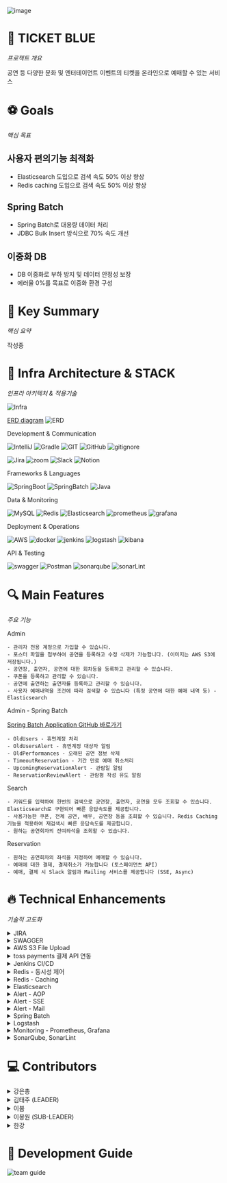 ![image](https://img1.daumcdn.net/thumb/R1280x0/?scode=mtistory2&fname=https%3A%2F%2Fblog.kakaocdn.net%2Fdn%2F5Ki7f%2FbtsKOKZlNKD%2FkG8QAQwWBnEToKrhFVRrvK%2Fimg.png)

# 🎫 TICKET BLUE

_프로젝트 개요_

공연 등 다양한 문화 및 엔터테이먼트 이벤트의 티켓을 온라인으로 예매할 수 있는 서비스

# ⚽ Goals

_핵심 목표_

## 사용자 편의기능 최적화
- Elasticsearch 도입으로 검색 속도 50% 이상 향상
- Redis caching 도입으로 검색 속도 50% 이상 향상

## Spring Batch
- Spring Batch로 대용량 데이터 처리
- JDBC Bulk Insert 방식으로 70% 속도 개선

## 이중화 DB
- DB 이중화로 부하 방지 및 데이터 안정성 보장
- 에러율 0%를 목표로 이중화 환경 구성

# 🌟 Key Summary

_핵심 요약_

작성중

# 🚀 Infra Architecture & STACK

_인프라 아키텍처 & 적용기술_

![Infra](https://img1.daumcdn.net/thumb/R1280x0/?scode=mtistory2&fname=https%3A%2F%2Fblog.kakaocdn.net%2Fdn%2FctMT0I%2FbtsKO6172by%2FCfn9epQ080RRD8gKUKFShk%2Fimg.png)

[ERD diagram](https://www.erdcloud.com/d/5iR9JboxDdHp9rhv4)
![ERD](https://github.com/user-attachments/assets/c8931c5d-13ba-4120-9876-4e0b613e9af6)

Development & Communication

![IntelliJ](https://img.shields.io/badge/IntelliJ_IDEA-222326.svg?style=for-the-badge&logo=intellij-idea&logoColor=white)
![Gradle](https://img.shields.io/badge/Gradle-02303a?style=for-the-badge&logo=gradle&logoColor=white)
![GIT](https://img.shields.io/badge/GIT-E44C30?style=for-the-badge&logo=git&logoColor=white)
![GitHub](https://img.shields.io/badge/GitHub-100000?style=for-the-badge&logo=github&logoColor=white)
![gitignore](https://img.shields.io/badge/gitignore.io-204ECF?style=for-the-badge&logo=gitignore.io&logoColor=white)

![Jira](https://img.shields.io/badge/Jira-0052CC?style=for-the-badge&logo=jira&logoColor=white)
![zoom](https://img.shields.io/badge/Zoom-0B5CFF?style=for-the-badge&logo=zoom&logoColor=white)
![Slack](https://img.shields.io/badge/Slack-4A154B?style=for-the-badge&logo=slack&logoColor=white)
![Notion](https://img.shields.io/badge/Notion-000000?style=for-the-badge&logo=notion&logoColor=white)

Frameworks & Languages

![SpringBoot](https://img.shields.io/badge/SpringBoot-6db33f?style=for-the-badge&logo=springboot&logoColor=white)
![SpringBatch](https://img.shields.io/badge/SpringBatch-6db33f?style=for-the-badge&logo=spring&logoColor=white)
![Java](https://img.shields.io/badge/Java-ED8B00?style=for-the-badge&logo=openjdk&logoColor=white)

Data & Monitoring

![MySQL](https://img.shields.io/badge/mysql-4479A1?style=for-the-badge&logo=mysql&logoColor=white)
![Redis](https://img.shields.io/badge/redis-FF4438?style=for-the-badge&logo=redis&logoColor=white)
![Elasticsearch](https://img.shields.io/badge/Elasticsearch-005571?style=for-the-badge&logo=Elasticsearch&logoColor=white)
![prometheus](https://img.shields.io/badge/prometheus-E6522C?style=for-the-badge&logo=prometheus&logoColor=white)
![grafana](https://img.shields.io/badge/grafana-F46800?style=for-the-badge&logo=grafana&logoColor=white)

Deployment & Operations

![AWS](https://img.shields.io/badge/aws-232F3E?style=for-the-badge&logo=amazonwebservices&logoColor=white)
![docker](https://img.shields.io/badge/docker-2496ED?style=for-the-badge&logo=docker&logoColor=white)
![jenkins](https://img.shields.io/badge/jenkins-D24939?style=for-the-badge&logo=jenkins&logoColor=white)
![logstash](https://img.shields.io/badge/logstash-005571?style=for-the-badge&logo=logstash&logoColor=white)
![kibana](https://img.shields.io/badge/kibana-005571?style=for-the-badge&logo=kibana&logoColor=white)

API & Testing

![swagger](https://img.shields.io/badge/swagger-85EA2D?style=for-the-badge&logo=swagger&logoColor=white)
![Postman](https://img.shields.io/badge/Postman-ff6c37?style=for-the-badge&logo=postman&logoColor=white)
![sonarqube](https://img.shields.io/badge/sonarqube-4E9BCD?style=for-the-badge&logo=sonarqube&logoColor=white)
![sonarLint](https://img.shields.io/badge/sonarlint-CB2029?style=for-the-badge&logo=sonarlint&logoColor=white)

# 🔍 Main Features

_주요 기능_

Admin

    - 관리자 전용 계정으로 가입할 수 있습니다.
    - 포스터 파일을 첨부하여 공연을 등록하고 수정 삭제가 가능합니다. (이미지는 AWS S3에 저장됩니다.)
    - 공연장, 출연자, 공연에 대한 회차등을 등록하고 관리할 수 있습니다.
    - 쿠폰을 등록하고 관리할 수 있습니다.
    - 공연에 출연하는 출연자를 등록하고 관리할 수 있습니다.
    - 사용자 예매내역을 조건에 따라 검색할 수 있습니다 (특정 공연에 대한 예매 내역 등) - Elasticsearch

Admin - Spring Batch 

[Spring Batch Application GitHub 바로가기](https://github.com/everydayspring/project-blue-batch)

    - OldUsers - 휴먼계정 처리
    - OldUsersAlert - 휴먼계정 대상자 알림
    - OldPerformances - 오래된 공연 정보 삭제
    - TimeoutReservation - 기간 만료 예매 취소처리
    - UpcomingReservationAlert - 관람일 알림
    - ReservationReviewAlert - 관람평 작성 유도 알림

Search

    - 키워드를 입력하여 한번의 검색으로 공연장, 출연자, 공연을 모두 조회할 수 있습니다. Elasticsearch로 구현되어 빠른 응답속도를 제공합니다.
    - 사용가능한 쿠폰, 전체 공연, 배우, 공연장 등을 조회할 수 있습니다. Redis Caching 기능을 적용하여 재검색시 빠른 응답속도를 제공합니다.
    - 원하는 공연회차의 잔여좌석을 조회할 수 있습니다.

Reservation

    - 원하는 공연회차의 좌석을 지정하여 예매할 수 있습니다.
    - 예매에 대한 결제, 결제취소가 가능합니다 (토스페이먼츠 API)
    - 예매, 결제 시 Slack 알림과 Mailing 서비스를 제공합니다 (SSE, Async)


# 🔥 Technical Enhancements

_기술적 고도화_

<details> <summary>JIRA</summary>

### Jira

- Jira 플랫폼을 활용하여 프로젝트 관리를 진행하였습니다

![](https://g-cbox.pstatic.net/MjAyNDExMjFfMzAw/MDAxNzMyMTYyNTQzODMx.xZDLpCMsB_vk-ReOs_fb2pckQWKXCWDOJhmYmN27W_Eg.YxNraajudnB_nkRHdVToJtELcEThTK424gE-Loj6ocAg.PNG/%EC%8A%A4%ED%81%AC%EB%A6%B0%EC%83%B7_2024-11-21_131417.png)

- GitHub 연동으로 이슈와 관련된 커밋 기록을 확인할 수 있습니다

![](https://g-cbox.pstatic.net/MjAyNDExMjFfODQg/MDAxNzMyMTYyNjg5NTYy.vl0DYUQdx9ercb8V801IwkQcT3JaHCzwaDSiXTWT43Qg.3cU_sfoN8RgRsDWqh9XCc4aeOAW_R90e9CbrjDal5Ncg.PNG/%EC%8A%A4%ED%81%AC%EB%A6%B0%EC%83%B7_2024-11-21_131737.png)


[Jira로 프로젝트 관리하기 Blog](https://everyday-spring.com/626)

</details>

<details> <summary>SWAGGER</summary>

### Swagger

- 좀더 편안한 API 테스트를 위해 Swagger를 도입하였습니다
- API 목록이 알파벳 오름차순으로 정렬되도록 추가 설정을 하였습니다

![](https://g-cbox.pstatic.net/MjAyNDExMjFfODYg/MDAxNzMyMTYyODk2ODEw.ENov1JgrjEIMPxkHeYmBpxBVUs9VrZIvttgMTybO0qUg.ghIwmCI8tVSUwNZMreYjq9XtPDOfgCdBFVz_6Zl-hwIg.PNG/%EC%8A%A4%ED%81%AC%EB%A6%B0%EC%83%B7_2024-11-21_132055.png)

- DTO의 inner class 구조를 삭제하고 Sample data를 설정했습니다.

![](https://g-cbox.pstatic.net/MjAyNDExMjFfMjU2/MDAxNzMyMTYyOTA1Njg3.HSlfdyH4pgD0olN5ixaUY1iFWwvKNPZdkQOnH5kNqyUg.kSxjxT3-X-34iF68FZ6O5Nq0IoW_Wd9sd25p2uTSBwAg.PNG/%EC%8A%A4%ED%81%AC%EB%A6%B0%EC%83%B7_2024-11-21_132118.png)

[Java SpringBoot Swagger Blog](https://everyday-spring.com/625)

</details>


<details> <summary>AWS S3 File Upload</summary>

- 공연 등록 시 공연 포스터 S3에 업로드 기능
- 공연 삭제 시 포스터 동시 삭제
- 포스터 수정 시 S3에 있던 기존 이미지가 삭제된 후 새로운 이미지로 교체 기능
- S3 이미지 첨부파일 올라간 모습
  ![S3버킷](img.png)

</details>

<details> <summary>toss payments 결제 API 연동</summary>

위아래를 띄우고 여기에 내용을 작성하세요
마크다운 문법으로 작성하시면 됩니다

</details>

<details> <summary>Jenkins CI/CD</summary>

### Window PC에 Docker, jenkins 설치, GitHub 연동하기

- window 환경에서 Jenkins 환경을 구성하여 배포 테스트를 진행했습니다

![](https://img1.daumcdn.net/thumb/R1280x0/?scode=mtistory2&fname=https%3A%2F%2Fblog.kakaocdn.net%2Fdn%2FbC3EdK%2FbtsKnFXc1Xl%2FYuAtZ1hBEkKRxcb5km3H10%2Fimg.png)
![](https://img1.daumcdn.net/thumb/R1280x0/?scode=mtistory2&fname=https%3A%2F%2Fblog.kakaocdn.net%2Fdn%2FbjfzW8%2FbtsKl6BKLBs%2FmWzKjOkrxfUEp8lc7jpyr0%2Fimg.png)

### AWS EC2에 Docker Jenkins 설치, Github Spring Boot application CI/CD

- EC2에서 Jenkins CI/CD 환경을 구성하였습니다
- Docker - Jenkins 구조의 최소 요구 성능을 반영하여 t3.small 인스턴스를 생성했습니다
- Docker not found
  - Docker 명령어를 찾지 못해 발생하는 문제
  - Jenkins 내에 Docker를 추가 설치하여 Docker in Docker 구조를 사용했습니다
- 추가적인 리소스를 사용 할 수 있도록 메모리 스왑 설정도 진행하였습니다.

![](https://img1.daumcdn.net/thumb/R1280x0/?scode=mtistory2&fname=https%3A%2F%2Fblog.kakaocdn.net%2Fdn%2FQUUa3%2FbtsKtNvFdDM%2FKCnGUwP01CkzMfyB7P5Me0%2Fimg.jpg)

![](https://img1.daumcdn.net/thumb/R1280x0/?scode=mtistory2&fname=https%3A%2F%2Fblog.kakaocdn.net%2Fdn%2FrXrF9%2FbtsKtJ70cSY%2FpSMCHvEQ48aUVNAtOgRz71%2Fimg.png)

![](https://img1.daumcdn.net/thumb/R1280x0/?scode=mtistory2&fname=https%3A%2F%2Fblog.kakaocdn.net%2Fdn%2FbtzsIf%2FbtsKtFET9jR%2FNlcHtt8PZICWdbmyDmKJj1%2Fimg.png)

Jenkins CI/CD 블로그

[ (1) ](https://everyday-spring.com/628)
[ (2) ](https://everyday-spring.com/629)
[ (3) ](https://everyday-spring.com/630)
[ (4) ](https://everyday-spring.com/631)
[ (5) ](https://subin0522.tistory.com/632)
[ (6) ](https://subin0522.tistory.com/633)
[Jenkins CI/CD 트러블 슈팅](https://everyday-spring.com/634)

</details>


<details> <summary>Redis - 동시성 제어</summary>

위아래를 띄우고 여기에 내용을 작성하세요
마크다운 문법으로 작성하시면 됩니다

</details>

<details>
  <summary>Redis - Caching</summary>

- 배우 단건 조회

   <details>
       <summary>캐싱 전: Average 32, Error 0%</summary>

  ![캐싱 전 이미지](https://img1.daumcdn.net/thumb/R1280x0/?scode=mtistory2&fname=https%3A%2F%2Fblog.kakaocdn.net%2Fdn%2Fcen7X9%2FbtsKPgSiDEL%2FtR8hYcOo2bAaw9slhjcGMK%2Fimg.png)
  ![캐싱 전 그래프](https://img1.daumcdn.net/thumb/R1280x0/?scode=mtistory2&fname=https%3A%2F%2Fblog.kakaocdn.net%2Fdn%2FArpyG%2FbtsKRxLs9PS%2FPmIG1PPi6KKLRblYhMvdo0%2Fimg.png)

  </details>

  <details>
     <summary>캐싱 후: Average 7, Error 0%</summary>

  ![캐싱 후 이미지](https://img1.daumcdn.net/thumb/R1280x0/?scode=mtistory2&fname=https%3A%2F%2Fblog.kakaocdn.net%2Fdn%2FW3abg%2FbtsKR3XvRJ2%2FWrsEYChLeRYZljfltkW57K%2Fimg.png)
  ![캐싱 후 그래프](https://img1.daumcdn.net/thumb/R1280x0/?scode=mtistory2&fname=https%3A%2F%2Fblog.kakaocdn.net%2Fdn%2FpLbxO%2FbtsKPOnnz2S%2F4XK0aGmAb16lBK5CVaPSO0%2Fimg.png)

  </details>


- 공연 단건 조회

   <details>
       <summary>캐싱 전: Average 30, Error 0%  </summary>

  ![캐싱 전 이미지](https://img1.daumcdn.net/thumb/R1280x0/?scode=mtistory2&fname=https%3A%2F%2Fblog.kakaocdn.net%2Fdn%2FKDaEx%2FbtsKR58R7fm%2Fo9zhFyiET3tWGDqr2v97WK%2Fimg.png)
  ![캐싱 전 그래프](https://img1.daumcdn.net/thumb/R1280x0/?scode=mtistory2&fname=https%3A%2F%2Fblog.kakaocdn.net%2Fdn%2F5SsZZ%2FbtsKRRJIXSj%2FItWW5d4k79bI22BUiNkEvk%2Fimg.png)

  </details>

  <details>
     <summary> 캐싱 후: Average 14, Error 0%</summary>

  ![캐싱 후 이미지](https://img1.daumcdn.net/thumb/R1280x0/?scode=mtistory2&fname=https%3A%2F%2Fblog.kakaocdn.net%2Fdn%2Fb45hcX%2FbtsKQzwmxs6%2FKcNkUty6dFa1ML4giCsYW1%2Fimg.png)
  ![캐싱 후 그래프](https://img1.daumcdn.net/thumb/R1280x0/?scode=mtistory2&fname=https%3A%2F%2Fblog.kakaocdn.net%2Fdn%2FP9VJp%2FbtsKRgb706p%2FWhVbTFCRI1yK8XpJ19XvZk%2Fimg.png)
  </details>


- 공연 회차 조회

   <details>
       <summary> 캐싱 전: Average 25, Error 0% </summary>

  ![캐싱 전 이미지](https://img1.daumcdn.net/thumb/R1280x0/?scode=mtistory2&fname=https%3A%2F%2Fblog.kakaocdn.net%2Fdn%2FZgCuN%2FbtsKPhjfC4j%2Fxn51iJOoh016xTnkjddYxk%2Fimg.png)
  ![캐싱 전 그래프](https://img1.daumcdn.net/thumb/R1280x0/?scode=mtistory2&fname=https%3A%2F%2Fblog.kakaocdn.net%2Fdn%2FbzXDUB%2FbtsKPGJ0Y4s%2Fkt0nbgiP0VQ2wvYn0mRwB1%2Fimg.png)

  </details>

  <details>
     <summary>캐싱 후: Average 12, Error 0%</summary>

  ![캐싱 후 이미지](https://img1.daumcdn.net/thumb/R1280x0/?scode=mtistory2&fname=https%3A%2F%2Fblog.kakaocdn.net%2Fdn%2FxUYhe%2FbtsKRSojJE2%2FaM7ccg7qg2VbAL7xAkCip1%2Fimg.png)
  ![캐싱 후 그래프](https://img1.daumcdn.net/thumb/R1280x0/?scode=mtistory2&fname=https%3A%2F%2Fblog.kakaocdn.net%2Fdn%2FbuK0AT%2FbtsKQgREgRx%2FEYKSIrrpTVgSjQpRJ5B5o0%2Fimg.png)
  </details>


- 공연 관람평 조회

   <details>
       <summary> 캐싱 전: Average 17369, Error 0% </summary>

  ![캐싱 전 이미지](https://img1.daumcdn.net/thumb/R1280x0/?scode=mtistory2&fname=https%3A%2F%2Fblog.kakaocdn.net%2Fdn%2FbgBZgh%2FbtsKPBhCTDv%2FUoM0OKH3hkD62TXgDgLbCk%2Fimg.png)
  ![캐싱 전 그래프](https://img1.daumcdn.net/thumb/R1280x0/?scode=mtistory2&fname=https%3A%2F%2Fblog.kakaocdn.net%2Fdn%2Fze7lA%2FbtsKRogMbQA%2F6ZkRNnhWV2uTKpXcRKOxF1%2Fimg.png)

  </details>

  <details>
     <summary> 캐싱 후: Average 19, Error 0%</summary>

  ![캐싱 후 이미지](https://img1.daumcdn.net/thumb/R1280x0/?scode=mtistory2&fname=https%3A%2F%2Fblog.kakaocdn.net%2Fdn%2Fc6z6xL%2FbtsKQLpXFWe%2FqoFIEGykvW7WKo9k6jhCN1%2Fimg.png)
  ![캐싱 후 그래프](https://img1.daumcdn.net/thumb/R1280x0/?scode=mtistory2&fname=https%3A%2F%2Fblog.kakaocdn.net%2Fdn%2FoCcm7%2FbtsKPUOPkct%2FVoaRKuROYppMp4nGLEONpK%2Fimg.png)
  </details>


- 공연 출연자 조회

   <details>
       <summary>  캐싱 전: Average 26, Error 1.04%   </summary>

  ![캐싱 전 이미지](https://img1.daumcdn.net/thumb/R1280x0/?scode=mtistory2&fname=https%3A%2F%2Fblog.kakaocdn.net%2Fdn%2FwmBUB%2FbtsKPyFuHDp%2FdIK6JSYhZZl98UpmgYfQhk%2Fimg.png)
  ![캐싱 전 그래프](https://img1.daumcdn.net/thumb/R1280x0/?scode=mtistory2&fname=https%3A%2F%2Fblog.kakaocdn.net%2Fdn%2Flt3CP%2FbtsKQrL3Des%2F4BeU9pyU38jlZ3R9JSymsk%2Fimg.png)

  </details>

  <details>
     <summary>캐싱 후: Average 14, Error 0%</summary>

  ![캐싱 후 이미지](https://img1.daumcdn.net/thumb/R1280x0/?scode=mtistory2&fname=https%3A%2F%2Fblog.kakaocdn.net%2Fdn%2FetO397%2FbtsKRdmaiAf%2Fcye4DnT5kKo8FBABuAJWyK%2Fimg.png)
  ![캐싱 후 그래프](https://img1.daumcdn.net/thumb/R1280x0/?scode=mtistory2&fname=https%3A%2F%2Fblog.kakaocdn.net%2Fdn%2FcuuDXS%2FbtsKQ8kYjgj%2F4dpSu9r3wKLB93gAOR7WJk%2Fimg.png)
  </details>


- 공연장 단건 조회

   <details>
       <summary> 캐싱 전: Average 148, Error 9.55%   </summary>

  ![캐싱 전 이미지](https://img1.daumcdn.net/thumb/R1280x0/?scode=mtistory2&fname=https%3A%2F%2Fblog.kakaocdn.net%2Fdn%2FETGnP%2FbtsKQ4iBAe9%2FB4gZhj8jsUMrW0AMjYXdZK%2Fimg.png)
  ![캐싱 전 그래프](https://img1.daumcdn.net/thumb/R1280x0/?scode=mtistory2&fname=https%3A%2F%2Fblog.kakaocdn.net%2Fdn%2FUe0l1%2FbtsKRoujH5T%2FmjdE7qUlVMghiM67heaxo1%2Fimg.png)

  </details>

  <details>
     <summary> 캐싱 후: Average 12, Error 0%</summary>

  ![캐싱 후 이미지](https://img1.daumcdn.net/thumb/R1280x0/?scode=mtistory2&fname=https%3A%2F%2Fblog.kakaocdn.net%2Fdn%2FbS4HZy%2FbtsKRS2WMt8%2FsfKTLrMnXHUMkkGkyEIejK%2Fimg.png)
  ![캐싱 후 그래프](https://img1.daumcdn.net/thumb/R1280x0/?scode=mtistory2&fname=https%3A%2F%2Fblog.kakaocdn.net%2Fdn%2Fcs9Hb0%2FbtsKPBaU7ow%2FtO0Qx4RqO0OoPjqckRQvHk%2Fimg.png)
  </details>


</details>

<details> <summary>Elasticsearch</summary>

### elastic 환경설정 및 검색 api구현과정

- https://velog.io/@uara67/Spring-ELK-1-엘라스틱-서치-그게-뭔데
- https://velog.io/@uara67/Spring-ELK-Docker-Elastic-Search-Kibana를-설치해서-springboot와-연결하자-1
- https://velog.io/@uara67/Spring-ELK-Docker-Elastic-Search-Kibana를-설치해서-springboot와-연결하자-2
- https://velog.io/@uara67/Spring-ELK-es로-구현한-예매검색-api
### elastic api 성능체크 및 grafna 이용한 모니터링
- https://velog.io/@uara67/Elastic-성능-체크를-promethus와-grafna로-해보자
- https://velog.io/@uara67/Elasticsearch-성능-테스트-보고서-1
- https://velog.io/@uara67/elastic-모니터링과-속도측정테스트-2
- ![image](https://github.com/user-attachments/assets/fab66816-51b3-4293-a785-e2d8fc4158c6)
  [성능테스트 결과 요약]
  - https://velog.io/@uara67/Elasticsearch-vs-MySQL-왜-MySQL이-더-빠를까
  - ![image](https://github.com/user-attachments/assets/244d4bcd-e97d-4fa3-ad7a-5f8841e3cb92)
  
  
</details>

<details> <summary>Alert - AOP</summary>

### AOP 를 사용하여 알림설정

- [ (1) spring 과 slack 알림 연동 - 1](https://k-chongchong.tistory.com/40)
- [ (2) AOP를 사용한 알림 연동 - 2 ](https://k-chongchong.tistory.com/41)
- [ (3) 이벤트 기반 아키텍처(EDA)와 AOP의 비교 -3 ](https://k-chongchong.tistory.com/42)

</details>

<details> <summary>Alert - SSE</summary>

위아래를 띄우고 여기에 내용을 작성하세요
마크다운 문법으로 작성하시면 됩니다

</details>

<details> <summary>Alert - Mail</summary>

위아래를 띄우고 여기에 내용을 작성하세요
마크다운 문법으로 작성하시면 됩니다

</details>

<details> <summary>Spring Batch</summary>

위아래를 띄우고 여기에 내용을 작성하세요
마크다운 문법으로 작성하시면 됩니다

</details>

<details> <summary>Logstash</summary>

### Logstash 환경설정
- https://velog.io/@uara67/Logstash-springboot-환경-구현하기로그수집하기-1일차
- https://velog.io/@uara67/logstash-AOP로-로그-수집하기
#### Logstash 이미지
- logstash 로그 수집화면
- ![image](https://github.com/user-attachments/assets/5ec8ba74-3397-49e4-8aea-6ff67cf41ae2)
- 매일 채워지는 로그
- ![image](https://github.com/user-attachments/assets/2a7c2061-856d-46dc-a85b-409ceae39a94)
- 매일 백업되는 로그
- ![image](https://github.com/user-attachments/assets/7089d337-2896-4b9f-8c1e-96a9273e362c)

</details>

<details> <summary>Monitoring - Prometheus, Grafana</summary>

위아래를 띄우고 여기에 내용을 작성하세요
마크다운 문법으로 작성하시면 됩니다

</details>

<details> <summary>SonarQube, SonarLint</summary>

위아래를 띄우고 여기에 내용을 작성하세요
마크다운 문법으로 작성하시면 됩니다

</details>

# 💻 Contributors

<details> <summary>강은총</summary>

### [강은총](https://github.com/eunchongkang)

- CRUD
    - 공연장
    - 쿠폰
- 동시성 제어
    - 쿠폰 발급시 동시성 제어 필요성
    - Redis의 Redisson 라이브러리 사용하여 분산 락 적용
- 결제 시스템 쿠폰 적용
    - 토스페이먼츠에서 결제 시 쿠폰 적용 가능
- 알림 시스템
    - 예매 성공/취소 시 슬랙 알림 전송
    - AOP 방식에서 SSE로 변경하여 비동기, 실시간 처리 기능 추가 및 향상
    - Redis pub/sub을 적용하여 서버 인스턴스 간 실시간 알림을 전파 할 수 있도록 구현
- TEST
    - Jmeter 활용하여 쿠폰, 공연장 관련 성능 테스트 및 응답속도 확인

</details>

<details> <summary>김태주 (LEADER)</summary>

### [김태주 (LEADER)](https://github.com/mylotto0626)

- CRUD
    - 관람평
- s3 첨부파일 CRUD
    - 공연을 등록 시 s3에 포스터를 저장할 수 있음
- 레디스 캐싱
    - Redis를 이용한 단순 조회 api 조회 속도 개선
- 동시성 제어
    - 티켓 예매 시 동시성 제어 필요성
    - Redis의 Redisson 라이브러리 사용하여 분산 락 적용
- TEST
    - Junit 테스트 코드 작성

</details>

<details> <summary>이봄</summary>

### [이봄](https://github.com/everydayspring)

- 프로젝트 기본구조 생성
    - ERD기반 entity 설계
    - Test데이터 생성 domain 설계
- CRUD
    - 예매 관련 기능 구현
    - 회원가입, 로그인 기능 구현
- Swagger
    - API 테스트 환경 구성
    - 샘플 데이터 세팅
- Jira
    - 프로젝트 관리 환경 구성
- 결제 시스템 연동
    - 토스 페이먼츠 결제 DB 관련 기능 구현
- CICD
    - 배포 환경 구성
    - Jenkins - github webhook 환경 구성
- Elasticsearch
    - 공연 키워드 검색 기능 구현
    - JPA → ES 검색 성능 개선
- Spring Batch
    - Batch 전용 프로젝트 구성
    - Jenkins Batch 자동화 환경 구성
- TEST
    - Prometheus - Grafana 환경 구성
    - Jmeter 활용 성능 테스트
    - Junit 테스트 코드 작성
      -Refactoring
    - SonarQube 정적 코드 검증 및 개선
    - SonarLint 정적 코드 검증 및 개선
    - code convention 점검 및 수정
    - Spotless 활용

</details>

<details> <summary>이봉원 (SUB-LEADER)</summary>

### [이봉원 (SUB-LEADER)](https://github.com/LeeBongwon94)

- 공연 관리 시스템
    - CRUD : 생성, 전체 조회, 키워드 검색, 수정, 삭제, 출연자 등록, 삭제, 포스터 수정 기능 구현
- 결제시스템 연동
    - 토스페이먼츠 API 연동 결제
- OAuth2 소셜 로그인
    - 카카오 계정을 활용하여 사용자 인증 및 로그인 구현
- 메일 발송 기능
    - SMTP 프로토콜 사용
    - 비동기 처리 : @Async를 활용
- DB 이중화 및 분산 처리
    - AWS기반 이중화 DB 구성 : EC2를 활용
    - Master-Slave 역할 분리
        - Master 노드 : 데이터 쓰기 작업(Insert)
        - Slave 노드 : 데이터 읽기 작업(Read)
- ELK 스택 통합 로그 관리
    - Logstash 필터 적용
    - AWS 환경 적용 : ELK 기반 로그 모니터링
- 코드 리팩토링
    - Jmeter를 활용하여 성능테스트 및 응답속도 감소를
      위한 코드 리팩토링

</details>

<details> <summary>한강</summary>

### [한강](https://github.com/hankang67)

- CRUD
    - 공연당 배우 등록, 삭제
    - 배우, 회차
- 검색 기능 추가
    - 관리자 중심 예매, 결제 검색 기능 구현
- ElasticSearch & kibana
    - elasticsearch 및 kibana 환경 구성
    - 인덱싱 설계 및 검색환경 구현
- Logstash
    - 서비스 로그 수집, 백업로그파일 통합
    - kibana로 수집한 로그에 대한 모니터링

</details>

# 🤝 Development Guide

![team guide](https://img1.daumcdn.net/thumb/R1280x0/?scode=mtistory2&fname=https%3A%2F%2Fblog.kakaocdn.net%2Fdn%2FcOdXdA%2FbtsKR3QWsg0%2Fk46EZZvQcx6O09QeozDJhk%2Fimg.png)
